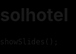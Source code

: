 # solhotel
<html lang="zh-Hant">
<head>
  <meta charset="UTF-8" />
  <meta name="viewport" content="width=device-width, initial-scale=1.0" />
  <title>全螢幕照片輪播</title>
  <style>
    html, body {
      margin: 0;
      padding: 0;
      height: 100%;
      width: 100%;
      background: black;
      overflow: hidden;
    }
    .slide {
      position: absolute;
      top: 0; left: 0;
      width: 100vw;
      height: 100vh;
      object-fit: cover;
      display: none;
    }
  </style>
</head>
<body>

  <img class="slide" src="健康訂房.jpg" alt="照片1">
  <img class="slide" src="photo2.jpg" alt="照片2">

  <script>
    const slides = document.querySelectorAll('.slide');
    let current = 0;

    function showSlide(index) {
      slides.forEach(s => s.style.display = 'none');
      slides[index].style.display = 'block';
    }

    function nextSlide() {
      current = (current + 1) % slides.length;
      showSlide(current);
    }

    showSlide(current);
    setInterval(nextSlide, 10000); // 每10秒切換
  </script>

</body>
</html>

    showSlides();
  </script>

</body>
</html>
